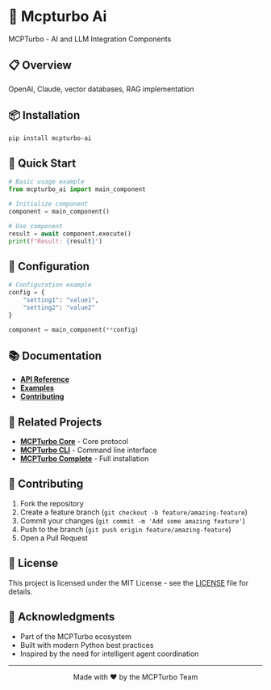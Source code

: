 # 🧠 Mcpturbo Ai

MCPTurbo - AI and LLM Integration Components

## 📋 Overview

OpenAI, Claude, vector databases, RAG implementation

## 📦 Installation

```bash
pip install mcpturbo-ai
```

## 🚀 Quick Start

```python
# Basic usage example
from mcpturbo_ai import main_component

# Initialize component
component = main_component()

# Use component
result = await component.execute()
print(f"Result: {result}")
```

## 🔧 Configuration

```python
# Configuration example
config = {
    "setting1": "value1",
    "setting2": "value2"
}

component = main_component(**config)
```

## 📚 Documentation

- **[API Reference](https://mcpturbo.dev/docs/ai)**
- **[Examples](https://github.com/fmonfasani/mcpturbo-ai/tree/main/examples)**
- **[Contributing](https://github.com/fmonfasani/mcpturbo-ai/blob/main/CONTRIBUTING.md)**

## 🔗 Related Projects

- **[MCPTurbo Core](https://github.com/fmonfasani/mcpturbo-core)** - Core protocol
- **[MCPTurbo CLI](https://github.com/fmonfasani/mcpturbo-cli)** - Command line interface
- **[MCPTurbo Complete](https://github.com/fmonfasani/mcpturbo-complete)** - Full installation

## 🤝 Contributing

1. Fork the repository
2. Create a feature branch (`git checkout -b feature/amazing-feature`)
3. Commit your changes (`git commit -m 'Add some amazing feature'`)
4. Push to the branch (`git push origin feature/amazing-feature`)
5. Open a Pull Request

## 📄 License

This project is licensed under the MIT License - see the [LICENSE](LICENSE) file for details.

## 🙏 Acknowledgments

- Part of the MCPTurbo ecosystem
- Built with modern Python best practices
- Inspired by the need for intelligent agent coordination

---

<div align="center">
Made with ❤️ by the MCPTurbo Team
</div>
